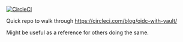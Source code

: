 [![CircleCI](https://dl.circleci.com/status-badge/img/gh/denislemire/circleci-vault-oidc/tree/master.svg?style=svg)](https://dl.circleci.com/status-badge/redirect/gh/denislemire/circleci-vault-oidc/tree/master)

Quick repo to walk through https://circleci.com/blog/oidc-with-vault/

Might be useful as a reference for others doing the same.
